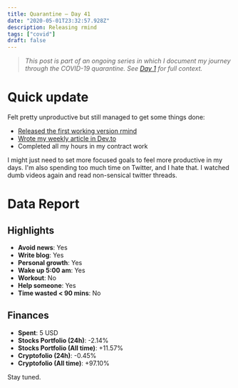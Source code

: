 ```yaml
---
title: Quarantine — Day 41
date: "2020-05-01T23:32:57.928Z"
description: Releasing rmind
tags: ["covid"]
draft: false
---
```


> *This post is part of an ongoing series in which I document my journey through the COVID-19 quarantine. See [Day 1](/quarantine-day-1) for full context.*

<div class="divider"></div>

# Quick update

Felt pretty unproductive but still managed to get some things done:

- [Released the first working version rmind](https://github.com/caroso1222/rmind)
- [Wrote my weekly article in Dev.to](https://dev.to/caroso1222/honest-advice-to-ace-the-hardest-remote-work-interview-at-toptal-3hej)
- Completed all my hours in my contract work

I might just need to set more focused goals to feel more productive in my days. I'm also spending too much time on Twitter, and I hate that. I watched dumb videos again and read non-sensical twitter threads.

<div class="divider"></div>

# Data Report

## Highlights

* **Avoid news**: Yes
* **Write blog**: Yes
* **Personal growth**: Yes
* **Wake up 5:00 am**: Yes
* **Workout**: No
* **Help someone**: Yes
* **Time wasted < 90 mins**: No

## Finances

* **Spent**: 5 USD
* **Stocks Portfolio (24h)**: -2.14%
* **Stocks Portfolio (All time)**: +11.57%
* **Cryptofolio (24h)**: -0.45%
* **Cryptofolio (All time)**: +97.10%

<div class="divider"></div>

Stay tuned.
